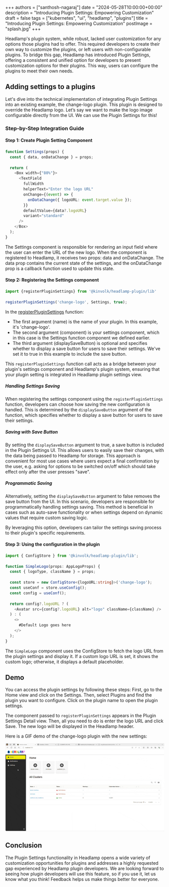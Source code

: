 +++
authors = ["santhosh-nagaraj"]
date = "2024-05-28T10:00:00+00:00"
description = "Introducing Plugin Settings: Empowering Customization"
draft = false
tags = ["kubernetes", "ui", "headlamp", "plugins"]
title = "Introducing Plugin Settings: Empowering Customization"
postImage = "splash.jpg"
+++

Headlamp's plugin system, while robust, lacked user customization for any options those plugins had to offer. This required developers to create their own way to customize the plugins, or left users with non-configurable plugins. To bridge this gap, Headlamp has introduced Plugin Settings, offering a consistent and unified option for developers to present customization options for their plugins. This way, users can configure the plugins to meet their own needs.

## Adding settings to a plugins

Let's dive into the technical implementation of integrating Plugin Settings into an existing example, the change-logo plugin. This plugin is designed to override the Headlamp logo. Let’s say we want to make the logo image configurable directly from the UI. We can use the Plugin Settings for this!

### Step-by-Step Integration Guide

#### Step 1: Create Plugin Setting Component

```typescript
function Settings(props) {
  const { data, onDataChange } = props;

  return (
    <Box width={"80%"}>
      <TextField
        fullWidth
        helperText="Enter the logo URL"
        onChange={(event) => {
          onDataChange({ logoURL: event.target.value });
        }}
        defaultValue={data?.logoURL}
        variant="standard"
      />
    </Box>
  );
}
```

The Settings component is responsible for rendering an input field where the user can enter the URL of the new logo. When the component is registered to Headlamp, it receives two props: data and onDataChange. The data prop contains the current state of the settings, and the onDataChange prop is a callback function used to update this state.

#### Step 2: Registering the Settings component

```typescript
import {registerPluginSettings} from '@kinvolk/headlamp-plugin/lib'

registerPluginSettings('change-logo', Settings, true);
```

In the [registerPluginSettings](https://headlamp.dev/docs/latest/development/api/modules/plugin_registry/#registerpluginsettings) function:
  - The first argument (name) is the name of your plugin. In this example, it's 'change-logo'.
  - The second argument (component) is your settings component, which in this case is the Settings function component we defined earlier.
  - The third argument (displaySaveButton) is optional and specifies whether to display a save button for users to save their settings. We've set it to true in this example to include the save button.

This `registerPluginSettings` function call acts as a bridge between your plugin's settings component and Headlamp's plugin system, ensuring that your plugin setting is integrated in Headlamp plugin settings view.

##### Handling Settings Saving

When registering the settings component using the `registerPluginSettings` function, developers can choose how saving the new configuration is handled. This is determined by the `displaySaveButton` argument of the function, which specifies whether to display a save button for users to save their settings.

##### Saving with Save Button

By setting the `displaySaveButton` argument to true, a save button is included in the Plugin Settings UI. This allows users to easily save their changes, with the data being passed to Headlamp for storage. This approach is convenient for most use cases where users expect a final confirmation by the user, e.g. asking for options to be switched on/off which should take effect only after the user presses "save".

##### Programmatic Saving

Alternatively, setting the `displaySaveButton` argument to false removes the save button from the UI. In this scenario, developers are responsible for programmatically handling settings saving. This method is beneficial in cases such as auto-save functionality or when settings depend on dynamic values that require custom saving logic.

By leveraging this option, developers can tailor the settings saving process to their plugin's specific requirements.

#### Step 3: Using the configuration in the plugin

```typescript
import { ConfigStore } from '@kinvolk/headlamp-plugin/lib';

function SimpleLogo(props: AppLogoProps) {
  const { logoType, className } = props;

  const store = new ConfigStore<{logoURL:string}>('change-logo');
  const useConf = store.useConfig();
  const config = useConf();

  return config?.logoURL ? (
    <Avatar src={config?.logoURL} alt="logo" className={className} />
  ) : (
    <>
      #Default Logo goes here
    </>
  );
}
```

The `SimpleLogo` component uses the ConfigStore to fetch the logo URL from the plugin settings and display it. If a custom logo URL is set, it shows the custom logo; otherwise, it displays a default placeholder.

## Demo

You can access the plugin settings by following these steps: First, go to the Home view and click on the Settings. Then, select Plugins and find the plugin you want to configure. Click on the plugin name to open the plugin settings.

The component passed to `registerPluginSettings` appears in the Plugin Settings Detail view. Then, all you need to do is enter the logo URL and click Save. The new logo will be displayed in the Headlamp header.

Here is a GIF demo of the change-logo plugin with the new settings:

![Plugin Settings Demo](./demo.gif)

## Conclusion

The Plugin Settings functionality in Headlamp opens a wide variety of customization opportunities for plugins and  addresses a highly requested gap experienced by Headlamp plugin developers. We are looking forward to seeing how plugin developers will use this feature, so if you use it, let us know what you think! Feedback helps us make things better for everyone.
